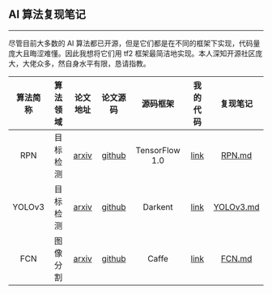 ## AI 算法复现笔记
--------------------
尽管目前大多数的 AI 算法都已开源，但是它们都是在不同的框架下实现，代码量庞大且晦涩难懂。因此我想将它们用 tf2 框架最简洁地实现。本人深知开源社区庞大，大佬众多，然自身水平有限，恳请指教。

|算法简称|算法领域|论文地址|论文源码|源码框架|我的代码|复现笔记|
|:---:|:---:|:---:|:---:|:---:|:---:|:---:|
|RPN|目标检测|[arxiv](https://arxiv.org/pdf/1703.06283)|[github](https://github.com/huangshiyu13/RPNplus)|TensorFlow 1.0|[link](https://github.com/YunYang1994/TensorFlow2.0-Examples/tree/master/4-Object_Detection/RPN)|[RPN.md](https://github.com/YunYang1994/Easy-Deep-Learning/blob/master/RPN.md)
|YOLOv3|目标检测|[arxiv](http://arxiv.org/abs/1804.02767)|[github](https://github.com/pjreddie/darknet)|Darkent|[link](https://github.com/YunYang1994/TensorFlow2.0-Examples/tree/master/4-Object_Detection/YOLOV3)|[YOLOv3.md](https://github.com/YunYang1994/Easy-Deep-Learning/blob/master/YOLOv3.md)
|FCN|图像分割|[arxiv](https://arxiv.org/abs/1411.4038)|[github](https://github.com/shelhamer/fcn.berkeleyvision.org)|Caffe|[link](https://github.com/YunYang1994/TensorFlow2.0-Examples/tree/master/5-Image_Segmentation/FCN)|[FCN.md](https://github.com/YunYang1994/Easy-Deep-Learning/blob/master/FCN.md)
